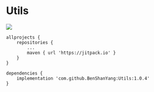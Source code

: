 # Utils
[![](https://www.jitpack.io/v/BenShanYang/Utils.svg)](https://www.jitpack.io/#BenShanYang/Utils)




	allprojects {
		repositories {
			...
			maven { url 'https://jitpack.io' }
		}
	}
  
  	dependencies {
		implementation 'com.github.BenShanYang:Utils:1.0.4'
	}
